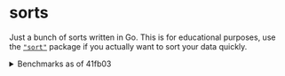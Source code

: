 # sorts

Just a bunch of sorts written in Go. This is for educational purposes, use the
[`"sort"`](https://godoc.org/sort) package if you actually want to sort your data quickly.

<details><summary>Benchmarks as of 41fb03</summary>
<pre>
$ go test -bench=.
goos: windows
goarch: amd64
pkg: github.com/deanveloper/sorts
BenchmarkMergeSortSmall-4                 100000             15214 ns/op
BenchmarkParallelMergeSortSmall-4         100000             15228 ns/op
BenchmarkMergeSortMed-4                     5000            363972 ns/op
BenchmarkParallelMergeSortMed-4             5000            243931 ns/op
BenchmarkMergeSortLarge-4                     10         128263560 ns/op
BenchmarkParallelMergeSortLarge-4             20          75987090 ns/op
BenchmarkQuickSortSmall-4                 200000              7374 ns/op
BenchmarkParallelQuickSortSmall-4         200000              7431 ns/op
BenchmarkQuickSortMed-4                    10000            193740 ns/op
BenchmarkParallelQuickSortMed-4            10000            145030 ns/op
BenchmarkQuickSortLarge-4                     20          69142310 ns/op
BenchmarkParallelQuickSortLarge-4             30          40572696 ns/op
PASS
ok      github.com/deanveloper/sorts    35.831s
</pre></details>